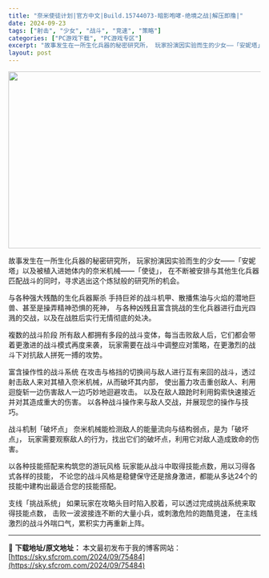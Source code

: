 ```yaml
---
title: "奈米使徒计划|官方中文|Build.15744073-暗影咆哮-绝境之战|解压即撸|"
date: 2024-09-23
tags: ["射击", "少女", "战斗", "竞速", "策略"]
categories: ["PC游戏下载", "PC游戏专区"]
excerpt: "故事发生在一所生化兵器的秘密研究所， 玩家扮演因实验而生的少女——「安妮塔」以及被植入进她体内的奈米机械——「使徒」， 在不断被安排与其他生化兵器匹配战斗的同时，寻求逃出这个炼狱般的研究所的机会。 与各种强大残酷的生化兵器厮杀 手持巨斧的战斗机甲、散播焦油与火焰的潜地巨兽、甚至是操弄精神恐惧的死神，&hellip;"
layout: post
---
```


<img class="aligncenter size-full wp-image-75475" src="https://sky.sfcrom.com/wp-content/uploads/2024/09/2024092312213984.webp" alt="" width="616" height="353" />

故事发生在一所生化兵器的秘密研究所，
玩家扮演因实验而生的少女——「安妮塔」以及被植入进她体内的奈米机械——「使徒」，
在不断被安排与其他生化兵器匹配战斗的同时，寻求逃出这个炼狱般的研究所的机会。

与各种强大残酷的生化兵器厮杀
手持巨斧的战斗机甲、散播焦油与火焰的潜地巨兽、甚至是操弄精神恐惧的死神，
与各种凶残且富含挑战的生化兵器进行血光四溅的交战，以及在战胜后实行无情彻底的处决。

複数的战斗阶段
所有敌人都拥有多段的战斗变体，每当击败敌人后，它们都会带着更激进的战斗模式再度来袭，
玩家需要在战斗中调整应对策略，在更激烈的战斗下对抗敌人拼死一搏的攻势。

富含操作性的战斗系统
在攻击与格挡的切换间与敌人进行互有来回的战斗，透过射击敌人来对其植入奈米机械，从而破坏其内部，
使出蓄力攻击重创敌人、利用迴旋斩一边伤害敌人一边巧妙地迴避攻击。
以及在敌人踉跄时利用鈎索快速接近并对其造成重大的伤害。
以各种战斗操作来与敌人交战，并展现您的操作与技巧。

战斗机制「破坏点」
奈米机械能检测敌人的能量流向与结构弱点，是为「破坏点」，
玩家需要观察敌人的行为，找出它们的破坏点，利用它对敌人造成致命的伤害。

以各种技能搭配来构筑您的游玩风格
玩家能从战斗中取得技能点数，用以习得各式各样的技能，
不论您的战斗风格是稳健保守还是捨身激进，都能从多达24个的技能中建构出最适合您的技能搭配。

支线「挑战系统」
如果玩家在攻略头目时陷入胶着，可以透过完成挑战系统来取得技能点数，
击败一波波接连不断的大量小兵，或刺激危险的跑酷竞速，
在主线激烈的战斗外喘口气，累积实力再重新上阵。

---
📖 **下载地址/原文地址：** 本文最初发布于我的博客网站：[https://sky.sfcrom.com/2024/09/75484](https://sky.sfcrom.com/2024/09/75484)
